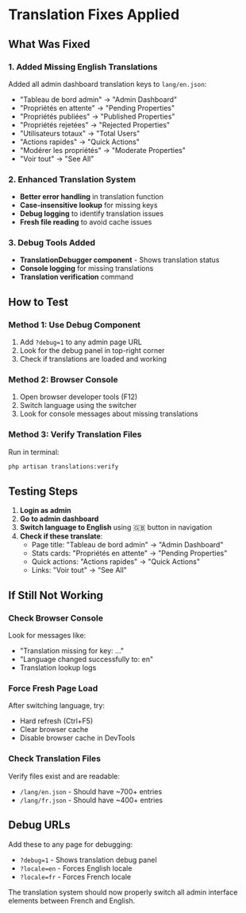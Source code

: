 # Translation Fixes Applied

## What Was Fixed

### 1. Added Missing English Translations
Added all admin dashboard translation keys to `lang/en.json`:
- "Tableau de bord admin" → "Admin Dashboard"
- "Propriétés en attente" → "Pending Properties" 
- "Propriétés publiées" → "Published Properties"
- "Propriétés rejetées" → "Rejected Properties"
- "Utilisateurs totaux" → "Total Users"
- "Actions rapides" → "Quick Actions"
- "Modérer les propriétés" → "Moderate Properties"
- "Voir tout" → "See All"

### 2. Enhanced Translation System
- **Better error handling** in translation function
- **Case-insensitive lookup** for missing keys
- **Debug logging** to identify translation issues
- **Fresh file reading** to avoid cache issues

### 3. Debug Tools Added
- **TranslationDebugger component** - Shows translation status
- **Console logging** for missing translations
- **Translation verification** command

## How to Test

### Method 1: Use Debug Component
1. Add `?debug=1` to any admin page URL
2. Look for the debug panel in top-right corner
3. Check if translations are loaded and working

### Method 2: Browser Console  
1. Open browser developer tools (F12)
2. Switch language using the switcher
3. Look for console messages about missing translations

### Method 3: Verify Translation Files
Run in terminal:
```bash
php artisan translations:verify
```

## Testing Steps

1. **Login as admin** 
2. **Go to admin dashboard** 
3. **Switch language to English** using 🇬🇧 button in navigation
4. **Check if these translate**:
   - Page title: "Tableau de bord admin" → "Admin Dashboard"
   - Stats cards: "Propriétés en attente" → "Pending Properties"
   - Quick actions: "Actions rapides" → "Quick Actions"
   - Links: "Voir tout" → "See All"

## If Still Not Working

### Check Browser Console
Look for messages like:
- "Translation missing for key: ..."
- "Language changed successfully to: en"
- Translation lookup logs

### Force Fresh Page Load
After switching language, try:
- Hard refresh (Ctrl+F5)
- Clear browser cache
- Disable browser cache in DevTools

### Check Translation Files
Verify files exist and are readable:
- `/lang/en.json` - Should have ~700+ entries
- `/lang/fr.json` - Should have ~400+ entries

## Debug URLs
Add these to any page for debugging:
- `?debug=1` - Shows translation debug panel
- `?locale=en` - Forces English locale
- `?locale=fr` - Forces French locale

The translation system should now properly switch all admin interface elements between French and English.

